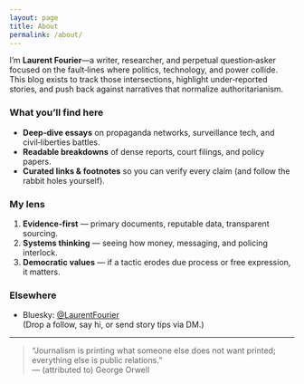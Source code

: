 ```yaml
---
layout: page
title: About
permalink: /about/
---
```


I’m **Laurent Fourier**—a writer, researcher, and perpetual question‑asker focused on the fault‑lines where politics, technology, and power collide.  
This blog exists to track those intersections, highlight under‑reported stories, and push back against narratives that normalize authoritarianism.

### What you’ll find here

* **Deep‑dive essays** on propaganda networks, surveillance tech, and civil‑liberties battles.  
* **Readable breakdowns** of dense reports, court filings, and policy papers.  
* **Curated links & footnotes** so you can verify every claim (and follow the rabbit holes yourself).

### My lens

1. **Evidence‑first** — primary documents, reputable data, transparent sourcing.  
2. **Systems thinking** — seeing how money, messaging, and policing interlock.  
3. **Democratic values** — if a tactic erodes due process or free expression, it matters.

### Elsewhere

* Bluesky: [@LaurentFourier](https://bsky.app/profile/laurentfourier.bsky.social)  
  (Drop a follow, say hi, or send story tips via DM.)

---

> “Journalism is printing what someone else does not want printed; everything else is public relations.”  
> — (attributed to) George Orwell